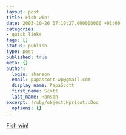 ```yaml
---
layout: post
title: Fish win!
date: 2003-10-26 07:10:27.000000000 +01:00
categories:
- quick links
tags: []
status: publish
type: post
published: true
meta: {}
author:
  login: shanson
  email: papascott-wp@gmail.com
  display_name: PapaScott
  first_name: Scott
  last_name: Hanson
excerpt: !ruby/object:Hpricot::Doc
  options: {}
---
```

<p><a title="Florida Marlins win World Series, 4 games to 2 over the Yankees" href="http://sports.yahoo.com/mlb/recap?gid=231025110&prov=ap">Fish win!</a></p>
